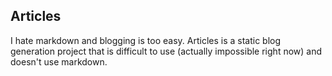 Articles
--------

I hate markdown and blogging is too easy. Articles is a static blog
generation project that is difficult to use (actually impossible right now)
and doesn't use markdown.
